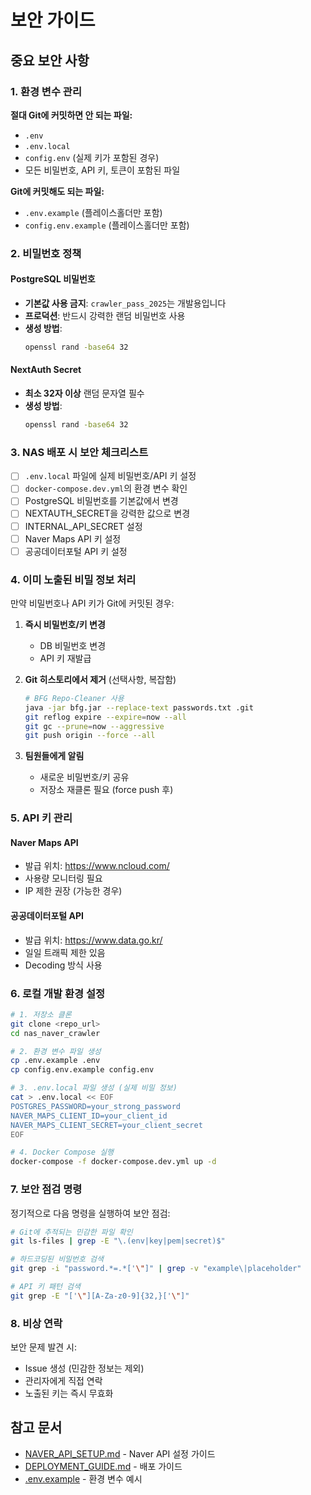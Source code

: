 # 보안 가이드

## 중요 보안 사항

### 1. 환경 변수 관리

**절대 Git에 커밋하면 안 되는 파일:**
- `.env`
- `.env.local`
- `config.env` (실제 키가 포함된 경우)
- 모든 비밀번호, API 키, 토큰이 포함된 파일

**Git에 커밋해도 되는 파일:**
- `.env.example` (플레이스홀더만 포함)
- `config.env.example` (플레이스홀더만 포함)

### 2. 비밀번호 정책

#### PostgreSQL 비밀번호
- **기본값 사용 금지**: `crawler_pass_2025`는 개발용입니다
- **프로덕션**: 반드시 강력한 랜덤 비밀번호 사용
- **생성 방법**:
  ```bash
  openssl rand -base64 32
  ```

#### NextAuth Secret
- **최소 32자 이상** 랜덤 문자열 필수
- **생성 방법**:
  ```bash
  openssl rand -base64 32
  ```

### 3. NAS 배포 시 보안 체크리스트

- [ ] `.env.local` 파일에 실제 비밀번호/API 키 설정
- [ ] `docker-compose.dev.yml`의 환경 변수 확인
- [ ] PostgreSQL 비밀번호를 기본값에서 변경
- [ ] NEXTAUTH_SECRET을 강력한 값으로 변경
- [ ] INTERNAL_API_SECRET 설정
- [ ] Naver Maps API 키 설정
- [ ] 공공데이터포털 API 키 설정

### 4. 이미 노출된 비밀 정보 처리

만약 비밀번호나 API 키가 Git에 커밋된 경우:

1. **즉시 비밀번호/키 변경**
   - DB 비밀번호 변경
   - API 키 재발급

2. **Git 히스토리에서 제거** (선택사항, 복잡함)
   ```bash
   # BFG Repo-Cleaner 사용
   java -jar bfg.jar --replace-text passwords.txt .git
   git reflog expire --expire=now --all
   git gc --prune=now --aggressive
   git push origin --force --all
   ```

3. **팀원들에게 알림**
   - 새로운 비밀번호/키 공유
   - 저장소 재클론 필요 (force push 후)

### 5. API 키 관리

#### Naver Maps API
- 발급 위치: https://www.ncloud.com/
- 사용량 모니터링 필요
- IP 제한 권장 (가능한 경우)

#### 공공데이터포털 API
- 발급 위치: https://www.data.go.kr/
- 일일 트래픽 제한 있음
- Decoding 방식 사용

### 6. 로컬 개발 환경 설정

```bash
# 1. 저장소 클론
git clone <repo_url>
cd nas_naver_crawler

# 2. 환경 변수 파일 생성
cp .env.example .env
cp config.env.example config.env

# 3. .env.local 파일 생성 (실제 비밀 정보)
cat > .env.local << EOF
POSTGRES_PASSWORD=your_strong_password
NAVER_MAPS_CLIENT_ID=your_client_id
NAVER_MAPS_CLIENT_SECRET=your_client_secret
EOF

# 4. Docker Compose 실행
docker-compose -f docker-compose.dev.yml up -d
```

### 7. 보안 점검 명령

정기적으로 다음 명령을 실행하여 보안 점검:

```bash
# Git에 추적되는 민감한 파일 확인
git ls-files | grep -E "\.(env|key|pem|secret)$"

# 하드코딩된 비밀번호 검색
git grep -i "password.*=.*['\"]" | grep -v "example\|placeholder"

# API 키 패턴 검색
git grep -E "['\"][A-Za-z0-9]{32,}['\"]"
```

### 8. 비상 연락

보안 문제 발견 시:
- Issue 생성 (민감한 정보는 제외)
- 관리자에게 직접 연락
- 노출된 키는 즉시 무효화

## 참고 문서

- [NAVER_API_SETUP.md](NAVER_API_SETUP.md) - Naver API 설정 가이드
- [DEPLOYMENT_GUIDE.md](DEPLOYMENT_GUIDE.md) - 배포 가이드
- [.env.example](.env.example) - 환경 변수 예시

